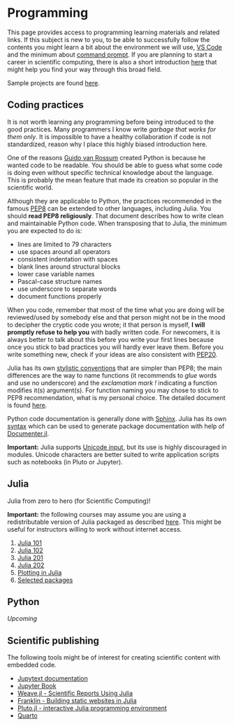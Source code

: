 # Programming

This page provides access to programming learning materials and related links. If this subject is new to you, to be able to successfully follow the contents you might learn a bit about the environment we will use, [VS Code](../software/vscode.md) and the minimum about [command prompt](../software/cli.md). If you are planning to start a career in scientific computing, there is also a short introduction [here](../software/README.md) that might help you find your way through this broad field.

Sample projects are found [here](../projects/README.md).

## Coding practices

It is not worth learning any programming before being introduced to the good practices. Many programmers I know write *garbage that works for them only*. It is impossible to have a healthy collaboration if code is not standardized, reason why I place this highly biased introduction here.

One of the reasons [Guido van Rossum](https://en.wikipedia.org/wiki/Guido_van_Rossum) created Python is because he wanted code to be readable. You should be able to guess what some code is doing even without specific technical knowledge about the language. This is probably the mean feature that made its creation so popular in the scientific world.

Although they are applicable to Python, the practices recommended in the famous [PEP8](https://peps.python.org/pep-0008/) can be extended to other languages, including Julia. You should **read PEP8 religiously**. That document describes how to write clean and maintainable Python code. When transposing that to Julia, the minimum you are expected to do is:

- lines are limited to 79 characters
- use spaces around all operators
- consistent indentation with spaces
- blank lines around structural blocks
- lower case variable names
- Pascal-case structure names
- use underscore to separate words
- document functions properly

When you code, remember that most of the time what you are doing will be reviewed/used by somebody else and that person might not be in the mood to decipher the cryptic code you wrote; it that person is myself, **I will promptly refuse to help you** with badly written code. For newcomers, it is always better to talk about this before you write your first lines because once you stick to bad practices you will hardly ever leave them. Before you write something new, check if your ideas are also consistent with [PEP20](https://peps.python.org/pep-0020/).

Julia has its own [stylistic conventions](https://docs.julialang.org/en/v1/manual/variables/#Stylistic-Conventions) that are simpler than PEP8; the main differences are the way to name functions (it recommends to *glue* words and use no underscore) and the *exclamation mark !* indicating a function modifies it(s) argument(s). For function naming you may chose to stick to PEP8 recommendation, what is my personal choice. The detailed document is found [here](https://docs.julialang.org/en/v1/manual/style-guide/).

Python code documentation is generally done with [Sphinx](https://www.sphinx-doc.org/en/master/). Julia has its own [syntax](https://docs.julialang.org/en/v1/manual/documentation/#Syntax-Guide) which can be used to generate package documentation with help of [Documenter.jl](https://documenter.juliadocs.org/stable/). 

**Important:** Julia supports [Unicode input](https://docs.julialang.org/en/v1/manual/unicode-input/), but its use is highly discouraged in modules. Unicode characters are better suited to write application scripts such as notebooks (in Pluto or Jupyter).

## Julia

Julia from zero to hero (for Scientific Computing)!

**Important:** the following courses may assume you are using a redistributable version of Julia packaged as described [here](https://github.com/wallytutor/julia101/tree/main). This might be useful for instructors willing to work without internet access.

1. [Julia 101](julia/101/README.md)
2. [Julia 102](julia/102/README.md)
3. [Julia 201](julia/201/README.md)
4. [Julia 202](julia/202/README.md)
5. [Plotting in Julia](julia/plotting.md)
6. [Selected packages](julia/packages.md)

## Python

*Upcoming*

## Scientific publishing

The following tools might be of interest for creating scientific content with embedded code.

- [Jupytext documentation](https://jupytext.readthedocs.io/en/latest/)
- [Jupyter Book](https://jupyterbook.org/en/stable/intro.html)
- [Weave.jl - Scientific Reports Using Julia](https://weavejl.mpastell.com/stable/)
- [Franklin - Building static websites in Julia](https://franklinjl.org/)
- [Pluto.jl - interactive Julia programming environment](https://plutojl.org/)
- [Quarto](https://quarto.org/)
